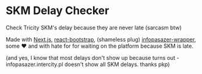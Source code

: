 # SKM Delay Checker

Check Tricity SKM's delay because they are never late (sarcasm btw)

Made with [Next.js](https://nextjs.org), [react-bootstrap](https://react-bootstrap.github.io/), (shameless plug) [infopasazer-wrapper](https://github.com/mic0ishere/infopasazer-wrapper), some ❤️ and with hate for for waiting on the platform because SKM is late.

(and yes, I know that most delays don't show up because turns out - infopasazer.intercity.pl doesn't show all SKM delays. thanks pkp)
